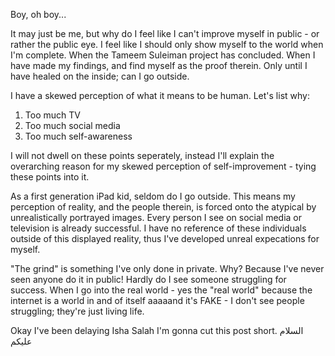 Boy, oh boy...

It may just be me, but why do I feel like I can't improve myself in public - or rather the public eye. I feel like I should only show myself to the world when I'm complete. When the Tameem Suleiman project has concluded. When I have made my findings, and find myself as the proof therein. Only until I have healed on the inside; can I go outside.

I have a skewed perception of what it means to be human. Let's list why:

1. Too much TV
2. Too much social media
3. Too much self-awareness

I will not dwell on these points seperately, instead I'll explain the overarching reason for my skewed perception of self-improvement - tying these points into it.

As a first generation iPad kid, seldom do I go outside. This means my perception of reality, and the people therein, is forced onto the atypical by unrealistically portrayed images. Every person I see on social media or television is already successful. I have no reference of these individuals outside of this displayed reality, thus I've developed unreal expecations for myself.

"The grind" is something I've only done in private. Why? Because I've never seen anyone do it in public! Hardly do I see someone struggling for success. When I go into the real world - yes the "real world" because the internet is a world in and of itself aaaaand it's FAKE - I don't see people struggling; they're just living life.

Okay I've been delaying Isha Salah I'm gonna cut this post short. السلام عليكم 

